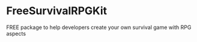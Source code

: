 # FreeSurvivalRPGKit
FREE package to help developers create your own survival game with RPG aspects 
